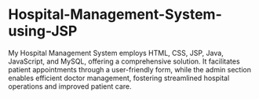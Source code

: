 # Hospital-Management-System-using-JSP
My Hospital Management System employs HTML, CSS, JSP, Java, JavaScript, and MySQL, offering a comprehensive solution. It facilitates patient appointments through a user-friendly form, while the admin section enables efficient doctor management, fostering streamlined hospital operations and improved patient care.
